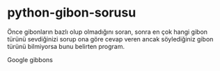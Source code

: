 # python-gibon-sorusu
Önce gibonların bazlı olup olmadığını soran, sonra en çok hangi gibon türünü sevdiğinizi sorup ona göre cevap veren ancak söylediğiniz gibon türünü bilmiyorsa bunu belirten program.

Google gibbons
